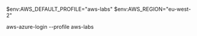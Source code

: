 $env:AWS_DEFAULT_PROFILE="aws-labs"
$env:AWS_REGION="eu-west-2"

aws-azure-login --profile aws-labs
